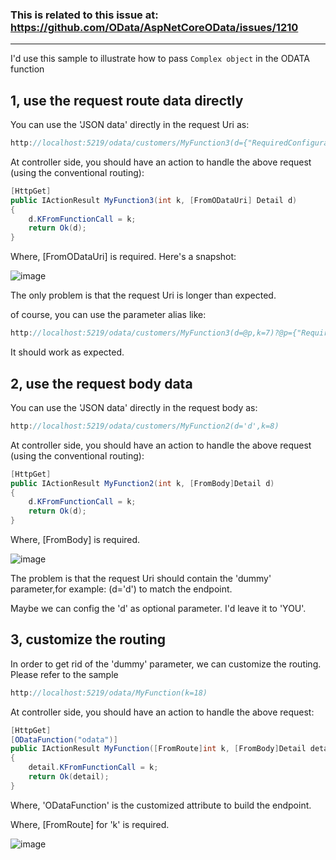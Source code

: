 ### This is related to this issue at: https://github.com/OData/AspNetCoreOData/issues/1210
---
I'd use this sample to illustrate how to pass `Complex object` in the ODATA function


## 1, use the request route data directly

You can use the 'JSON data' directly in the request Uri as:

```C#
http://localhost:5219/odata/customers/MyFunction3(d={"RequiredConfiguration": false,"Configuration": ["a","b"],"RequiredFullInformation": true,"FullInformation": [],"ServerInformation": true,"RequiredSummary": true,"RequiredConnectionCheck": false},k=7)
```

At controller side, you should have an action to handle the above request (using the conventional routing):

```C#
[HttpGet]
public IActionResult MyFunction3(int k, [FromODataUri] Detail d)
{
    d.KFromFunctionCall = k;
    return Ok(d);
}
```
Where, [FromODataUri] is required.  Here's a snapshot:

![image](https://github.com/xuzhg/WebApiSample/assets/9426627/2026d208-7073-4496-9542-38efb593651e)

The only problem is that the request Uri is longer than expected.

of course, you can use the parameter alias like:

```C#
http://localhost:5219/odata/customers/MyFunction3(d=@p,k=7)?@p={"RequiredConfiguration": false,"Configuration": ["a","b"],"RequiredFullInformation": true,"FullInformation": [],"ServerInformation": true,"RequiredSummary": true,"RequiredConnectionCheck": false}
```

It should work as expected.


## 2, use the request body data

You can use the 'JSON data' directly in the request body as:

```C#
http://localhost:5219/odata/customers/MyFunction2(d='d',k=8)
```

At controller side, you should have an action to handle the above request (using the conventional routing):

```C#
[HttpGet]
public IActionResult MyFunction2(int k, [FromBody]Detail d)
{
    d.KFromFunctionCall = k;
    return Ok(d);
}
```

Where, [FromBody] is required. 

![image](https://github.com/xuzhg/WebApiSample/assets/9426627/4aa161f6-1b95-4696-904b-7bc37a362ca3)


The problem is that the request Uri should contain the 'dummy' parameter,for example: (d='d') to match the endpoint.

Maybe we can config the 'd' as optional parameter. I'd leave it to 'YOU'.

## 3, customize the routing

In order to get rid of the 'dummy' parameter, we can customize the routing. Please refer to the sample

```C#
http://localhost:5219/odata/MyFunction(k=18)
```

At controller side, you should have an action to handle the above request:

```C#
[HttpGet]
[ODataFunction("odata")]
public IActionResult MyFunction([FromRoute]int k, [FromBody]Detail detail)
{
    detail.KFromFunctionCall = k;
    return Ok(detail);
}
```

Where, 'ODataFunction' is the customized attribute to build the endpoint.

Where, [FromRoute] for 'k' is required. 

![image](https://github.com/xuzhg/WebApiSample/assets/9426627/a3c12b33-2711-44b1-9301-dd4e2f6ab16e)

